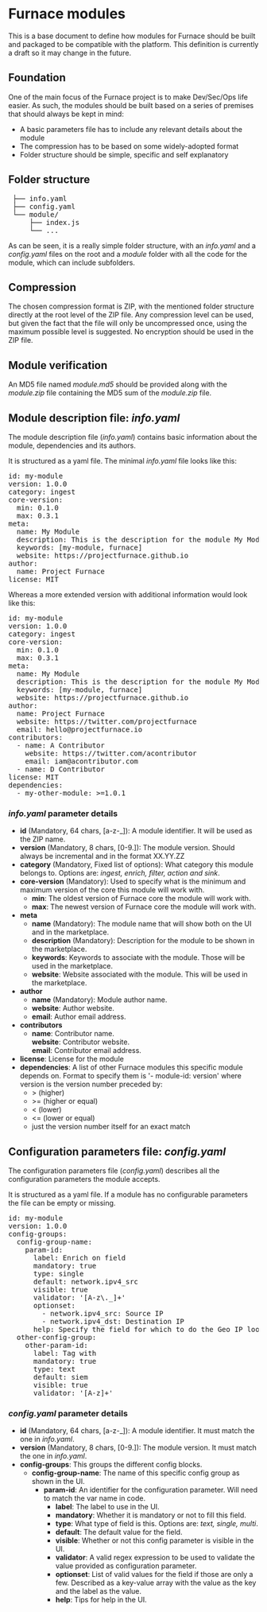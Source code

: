 # Furnace modules

This is a base document to define how modules for Furnace should be built and packaged to be compatible with the platform. This definition is currently a draft so it may change in the future.

## Foundation

One of the main focus of the Furnace project is to make Dev/Sec/Ops life easier. As such, the modules should be built based on a series of premises that should always be kept in mind:
- A basic parameters file has to include any relevant details about the module
- The compression has to be based on some widely-adopted format
- Folder structure should be simple, specific and self explanatory
 
 ## Folder structure

<pre>
 ├── info.yaml
 ├── config.yaml
 └── module/
     ├── index.js
     └── ...
</pre>

As can be seen, it is a really simple folder structure, with an *info.yaml* and a *config.yaml* files on the root and a *module* folder with  all the code for the module, which can include subfolders.

## Compression

The chosen compression format is ZIP, with the mentioned folder structure directly at the root level of the ZIP file. Any compression level can be used, but given the fact that the file will only be uncompressed once, using the maximum possible level is suggested. No encryption should be used in the ZIP file.

## Module verification

An MD5 file named *module.md5* should be provided along with the *module.zip* file containing the MD5 sum of the *module.zip* file.

## Module description file: *info.yaml*

The module description file (*info.yaml*) contains basic information about the module, dependencies and its authors.

It is structured as a yaml file. The minimal *info.yaml* file looks like this:

<pre>
id: my-module
version: 1.0.0
category: ingest
core-version:
  min: 0.1.0
  max: 0.3.1
meta:
  name: My Module
  description: This is the description for the module My Module
  keywords: [my-module, furnace]
  website: https://projectfurnace.github.io
author:
  name: Project Furnace
license: MIT
</pre>

Whereas a more extended version with additional information would look like this:

<pre>
id: my-module
version: 1.0.0
category: ingest
core-version:
  min: 0.1.0
  max: 0.3.1
meta:
  name: My Module
  description: This is the description for the module My Module
  keywords: [my-module, furnace]
  website: https://projectfurnace.github.io
author:
  name: Project Furnace
  website: https://twitter.com/projectfurnace
  email: hello@projectfurnace.io
contributors:
  - name: A Contributor
    website: https://twitter.com/acontributor
    email: iam@acontributor.com
  - name: D Contributor
license: MIT
dependencies:
  - my-other-module: >=1.0.1
</pre>

### *info.yaml* parameter details

- **id** (Mandatory, 64 chars, [a-z-_]): A module identifier. It will be used as the ZIP name.
- **version** (Mandatory, 8 chars, [0-9.]): The module version. Should always be incremental and in the format XX.YY.ZZ
- **category** (Mandatory, Fixed list of options): What category this module belongs to. Options are: *ingest, enrich, filter, action and sink*.
- **core-version** (Mandatory): Used to specify what is the minimum and maximum version of the core this module will work with.
  - **min**: The oldest version of Furnace core the module will work with.
  - **max**: The newest version of Furnace core the module will work with.
- **meta**
  - **name** (Mandatory): The module name that will show both on the UI and in the marketplace.
  - **description** (Mandatory): Description for the module to be shown in the marketplace.
  - **keywords**: Keywords to associate with the module. Those will be used in the marketplace.
  - **website**: Website associated with the module. This will be used in the marketplace.
- **author**
  - **name** (Mandatory): Module author name.
  - **website**: Author website.
  - **email**: Author email address.
- **contributors**
  - **name**: Contributor name.  
    **website**: Contributor website.  
    **email**: Contributor email address.
- **license**: License for the module
- **dependencies**: A list of other Furnace modules this specific module depends on. Format to specify them is '- module-id: version' where version is the version number preceded by:
  -  \> (higher)
  -  \>= (higher or equal)
  -  < (lower)
  -  <= (lower or equal)
  -  just the version number itself for an exact match

## Configuration parameters file: *config.yaml*

The configuration parameters file (*config.yaml*) describes all the configuration parameters the module accepts.

It is structured as a yaml file. If a module has no configurable parameters the file can be empty or missing.

<pre>
id: my-module
version: 1.0.0
config-groups:
  config-group-name:
    param-id:
      label: Enrich on field
      mandatory: true
      type: single
      default: network.ipv4_src
      visible: true
      validator: '[A-z\._]+'
      optionset:
        - network.ipv4_src: Source IP
        - network.ipv4_dst: Destination IP
      help: Specify the field for which to do the Geo IP lookup
  other-config-group:
    other-param-id:
      label: Tag with
      mandatory: true
      type: text
      default: siem
      visible: true
      validator: '[A-z]+'
</pre>

### *config.yaml* parameter details

- **id** (Mandatory, 64 chars, [a-z-_]): A module identifier. It must match the one in *info.yaml*.
- **version** (Mandatory, 8 chars, [0-9.]): The module version. It must match the one in *info.yaml*.
- **config-groups**: This groups the different config blocks.
  - **config-group-name**: The name of this specific config group as shown in the UI.
    - **param-id**: An identifier for the configuration parameter. Will need to match the var name in code.
      - **label**: The label to use in the UI.
      - **mandatory**: Whether it is mandatory or not to fill this field.
      - **type**: What type of field is this. Options are: *text, single, multi*.
      - **default**: The default value for the field.
      - **visible**: Whether or not this config parameter is visible in the UI.
      - **validator**: A valid regex expression to be used to validate the value provided as configuration parameter.
      - **optionset**: List of valid values for the field if those are only a few. Described as a key-value array with the value as the key and the label as the value.
      - **help**: Tips for help in the UI.